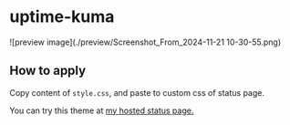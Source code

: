 
# uptime-kuma

![preview image](./preview/Screenshot_From_2024-11-21 10-30-55.png)

## How to apply

Copy content of `style.css`, and paste to custom css of status page.

You can try this theme at [my hosted status page.](https://status.async.moe/)